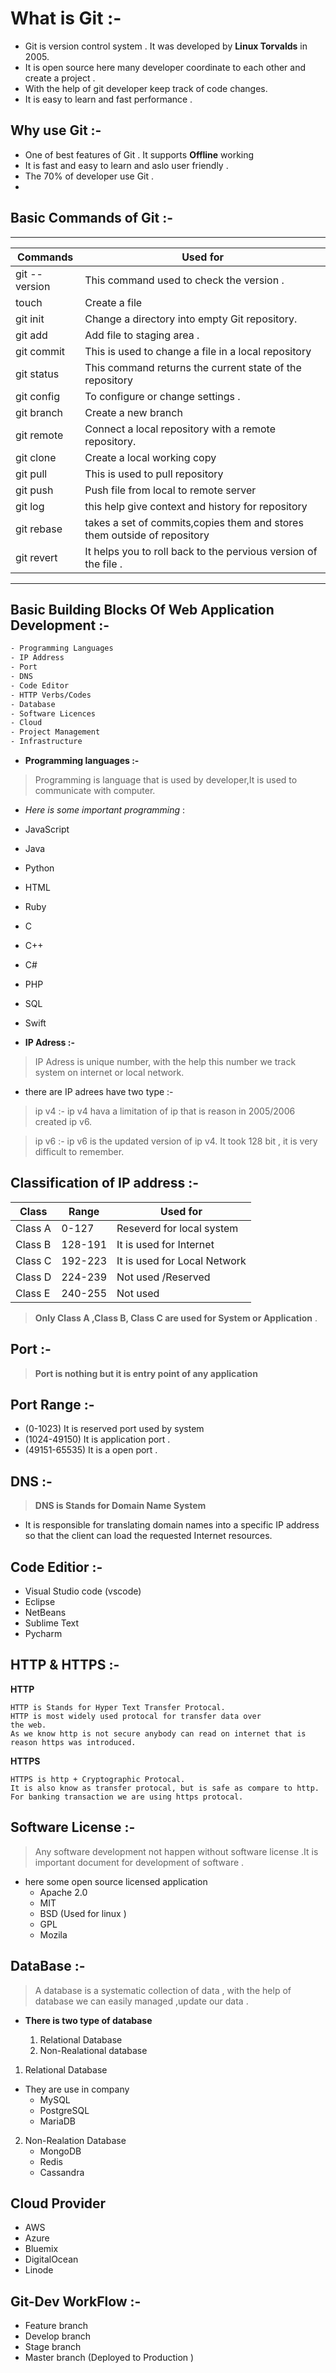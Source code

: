 # **What is Git :-** 
* Git is version control system . It was developed by **Linux Torvalds** in 2005.
* It is open source here many developer coordinate to each other and create a project .
* With the help of git developer keep track of code changes.
* It is easy to learn and fast performance .

## **Why use Git  :-**

* One of best features of Git . It supports **Offline** working
*  It is fast and easy to learn and aslo  user friendly .
* The 70% of developer use Git .
* 


## **Basic Commands of Git :-**
---


| **Commands**   | **Used for**    |
|  --------------| ----------------|
|  git --version | This command used to check the version .|
| touch          | Create a file   |
| git init       | Change a directory into empty Git repository.  |
| git add        | Add file to staging area .|
| git commit     |  This is used to change a file in a local repository|
| git status     | This command returns the current state of the repository |
| git config     | To configure or change settings .|
| git branch     | Create a new branch |
| git remote     | Connect a local repository with a remote repository.|
| git clone      | Create a local working copy  |
| git pull       | This is used to pull repository|                            
| git push       | Push file from local to  remote server                              |
| git log        | this help give context and history for repository |
| git rebase     | takes a set of commits,copies them and stores them outside of repository |
| git revert     | It helps you to roll back to the pervious version of the file .|
---



## **Basic Building  Blocks Of Web Application Development :-**


```bash
- Programming Languages 
- IP Address 
- Port 
- DNS 
- Code Editor 
- HTTP Verbs/Codes
- Database
- Software Licences
- Cloud 
- Project Management 
- Infrastructure 
```

* **Programming languages :-** 
>Programming is language that is used by developer,It is used to communicate with computer.
* *Here is some  important programming* :
* JavaScript
* Java 
* Python
* HTML
* Ruby 
* C 
* C++
* C#
* PHP 
* SQL 
* Swift

* **IP Adress :-**
> IP Adress is unique number, with the help this number we track system on internet or local network.
* there are IP adrees have two type :-

> ip v4 :- ip v4 hava a limitation of ip that is reason in 2005/2006 created ip v6.

> ip v6 :- ip v6 is the updated version of ip v4. It took 128 bit , it is very difficult  to remember.


## **Classification of IP address :-** 

| Class  | Range   | Used for              |               
|--------|---------|----------             |               
| Class A | 0-127  | Reseverd for local system|
| Class B | 128-191| It is used for Internet |
| Class C | 192-223| It is used for Local Network|
| Class D | 224-239| Not used /Reserved|
| Class E | 240-255| Not used |

>**Only Class A ,Class B, Class C are used for System or Application** .


## Port :- 
> **Port is nothing but it is entry point of any application** 


## **Port Range :-**

* (0-1023) It is reserved port used by system
* (1024-49150) It is application port .
* (49151-65535) It is a open port .


## **DNS :-**  
> **DNS is Stands for Domain Name System**
*  It is responsible for translating domain names into a specific IP address so that the client can load the requested Internet resources.


## **Code Editior  :-** 
* Visual Studio code (vscode) 
* Eclipse 
* NetBeans 
* Sublime Text 
* Pycharm 

## **HTTP & HTTPS :-**

**HTTP**
```
HTTP is Stands for Hyper Text Transfer Protocal.
HTTP is most widely used protocal for transfer data over
the web.
As we know http is not secure anybody can read on internet that is reason https was introduced.
```  

**HTTPS**
```
HTTPS is http + Cryptographic Protocal.  
It is also know as transfer protocal, but is safe as compare to http.
For banking transaction we are using https protocal.
```


## **Software License :-** 
> Any software development not happen without software license .It is important document for development of software .
* here some open source licensed application 
  * Apache 2.0
  * MIT 
  * BSD  (Used for linux )
  * GPL
  * Mozila 

## **DataBase  :-** 
> A database is a systematic collection of data , with the help of  database we can easily managed ,update our  data .

* **There is two type of database**

  1. Relational Database 
  2. Non-Realational database

1)  Relational Database 

* They are use in company 
  * MySQL
  * PostgreSQL
  * MariaDB

2) Non-Realation Database
   * MongoDB
   * Redis 
   * Cassandra 

## **Cloud** **Provider** 
* AWS 
* Azure 
* Bluemix 
* DigitalOcean
* Linode

## **Git-Dev WorkFlow :-** 
* Feature branch
* Develop branch 
* Stage branch
* Master branch (Deployed to Production )